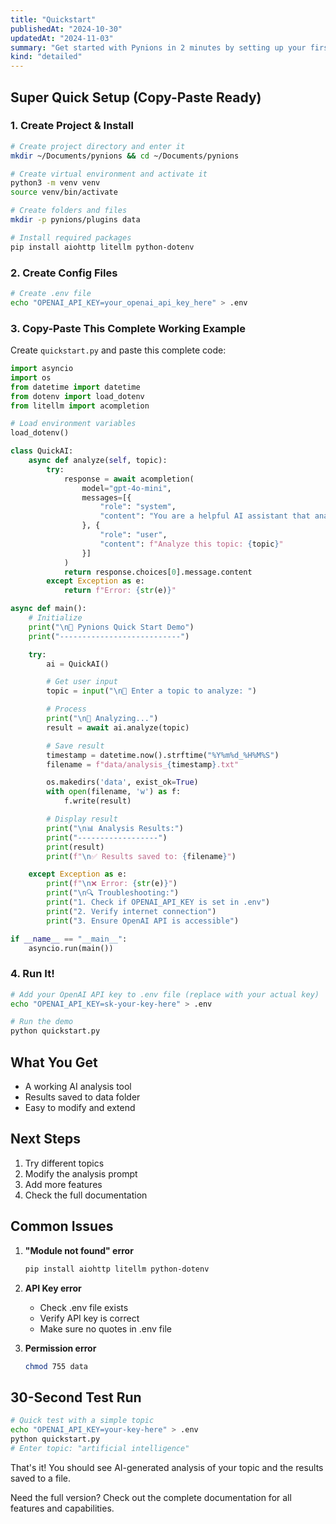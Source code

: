 ```yaml
---
title: "Quickstart"
publishedAt: "2024-10-30"
updatedAt: "2024-11-03"
summary: "Get started with Pynions in 2 minutes by setting up your first local AI workflow. No cloud dependencies, just Python and a few API keys."
kind: "detailed"
---
```


## Super Quick Setup (Copy-Paste Ready)

### 1. Create Project & Install

```bash
# Create project directory and enter it
mkdir ~/Documents/pynions && cd ~/Documents/pynions

# Create virtual environment and activate it
python3 -m venv venv
source venv/bin/activate

# Create folders and files
mkdir -p pynions/plugins data

# Install required packages
pip install aiohttp litellm python-dotenv
```

### 2. Create Config Files

```bash
# Create .env file
echo "OPENAI_API_KEY=your_openai_api_key_here" > .env
```

### 3. Copy-Paste This Complete Working Example

Create `quickstart.py` and paste this complete code:

```python
import asyncio
import os
from datetime import datetime
from dotenv import load_dotenv
from litellm import acompletion

# Load environment variables
load_dotenv()

class QuickAI:
    async def analyze(self, topic):
        try:
            response = await acompletion(
                model="gpt-4o-mini",
                messages=[{
                    "role": "system",
                    "content": "You are a helpful AI assistant that analyzes topics."
                }, {
                    "role": "user",
                    "content": f"Analyze this topic: {topic}"
                }]
            )
            return response.choices[0].message.content
        except Exception as e:
            return f"Error: {str(e)}"

async def main():
    # Initialize
    print("\n🤖 Pynions Quick Start Demo")
    print("---------------------------")

    try:
        ai = QuickAI()

        # Get user input
        topic = input("\n📝 Enter a topic to analyze: ")

        # Process
        print("\n🔄 Analyzing...")
        result = await ai.analyze(topic)

        # Save result
        timestamp = datetime.now().strftime("%Y%m%d_%H%M%S")
        filename = f"data/analysis_{timestamp}.txt"

        os.makedirs('data', exist_ok=True)
        with open(filename, 'w') as f:
            f.write(result)

        # Display result
        print("\n📊 Analysis Results:")
        print("------------------")
        print(result)
        print(f"\n✅ Results saved to: {filename}")

    except Exception as e:
        print(f"\n❌ Error: {str(e)}")
        print("\n🔍 Troubleshooting:")
        print("1. Check if OPENAI_API_KEY is set in .env")
        print("2. Verify internet connection")
        print("3. Ensure OpenAI API is accessible")

if __name__ == "__main__":
    asyncio.run(main())
```

### 4. Run It!

```bash
# Add your OpenAI API key to .env file (replace with your actual key)
echo "OPENAI_API_KEY=sk-your-key-here" > .env

# Run the demo
python quickstart.py
```

## What You Get

- A working AI analysis tool
- Results saved to data folder
- Easy to modify and extend

## Next Steps

1. Try different topics
2. Modify the analysis prompt
3. Add more features
4. Check the full documentation

## Common Issues

1. **"Module not found" error**

   ```bash
   pip install aiohttp litellm python-dotenv
   ```

2. **API Key error**

   - Check .env file exists
   - Verify API key is correct
   - Make sure no quotes in .env file

3. **Permission error**
   ```bash
   chmod 755 data
   ```

## 30-Second Test Run

```bash
# Quick test with a simple topic
echo "OPENAI_API_KEY=your-key-here" > .env
python quickstart.py
# Enter topic: "artificial intelligence"
```

That's it! You should see AI-generated analysis of your topic and the results saved to a file.

Need the full version? Check out the complete documentation for all features and capabilities.
